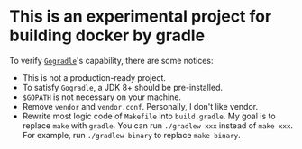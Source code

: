 # This is an experimental project for building docker by gradle

To verify [`Gogradle`](https://github.com/gogradle/gogradle)'s capability, there are some notices:

- This is not a production-ready project.
- To satisfy `Gogradle`, a JDK 8+ should be pre-installed.
- `$GOPATH` is not necessary on your machine.
- Remove `vendor` and `vendor.conf`. Personally, I don't like vendor.
- Rewrite most logic code of `Makefile` into `build.gradle`. My goal is to replace `make` with `gradle`. You can run `./gradlew xxx` instead of `make xxx`. For example, run `./gradlew binary` to replace `make binary`.

